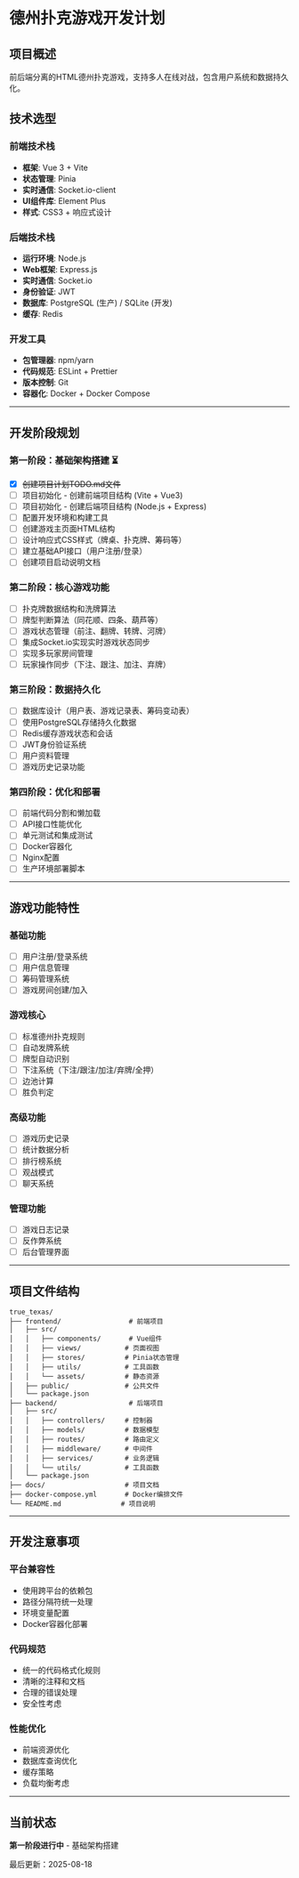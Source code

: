 # 德州扑克游戏开发计划

## 项目概述
前后端分离的HTML德州扑克游戏，支持多人在线对战，包含用户系统和数据持久化。

## 技术选型

### 前端技术栈
- **框架**: Vue 3 + Vite
- **状态管理**: Pinia
- **实时通信**: Socket.io-client
- **UI组件库**: Element Plus
- **样式**: CSS3 + 响应式设计

### 后端技术栈
- **运行环境**: Node.js
- **Web框架**: Express.js
- **实时通信**: Socket.io
- **身份验证**: JWT
- **数据库**: PostgreSQL (生产) / SQLite (开发)
- **缓存**: Redis

### 开发工具
- **包管理器**: npm/yarn
- **代码规范**: ESLint + Prettier
- **版本控制**: Git
- **容器化**: Docker + Docker Compose

---

## 开发阶段规划

### 第一阶段：基础架构搭建 ⏳
- [x] ~~创建项目计划TODO.md文件~~
- [ ] 项目初始化 - 创建前端项目结构 (Vite + Vue3)
- [ ] 项目初始化 - 创建后端项目结构 (Node.js + Express)
- [ ] 配置开发环境和构建工具
- [ ] 创建游戏主页面HTML结构
- [ ] 设计响应式CSS样式（牌桌、扑克牌、筹码等）
- [ ] 建立基础API接口（用户注册/登录）
- [ ] 创建项目启动说明文档

### 第二阶段：核心游戏功能
- [ ] 扑克牌数据结构和洗牌算法
- [ ] 牌型判断算法（同花顺、四条、葫芦等）
- [ ] 游戏状态管理（前注、翻牌、转牌、河牌）
- [ ] 集成Socket.io实现实时游戏状态同步
- [ ] 实现多玩家房间管理
- [ ] 玩家操作同步（下注、跟注、加注、弃牌）

### 第三阶段：数据持久化
- [ ] 数据库设计（用户表、游戏记录表、筹码变动表）
- [ ] 使用PostgreSQL存储持久化数据
- [ ] Redis缓存游戏状态和会话
- [ ] JWT身份验证系统
- [ ] 用户资料管理
- [ ] 游戏历史记录功能

### 第四阶段：优化和部署
- [ ] 前端代码分割和懒加载
- [ ] API接口性能优化
- [ ] 单元测试和集成测试
- [ ] Docker容器化
- [ ] Nginx配置
- [ ] 生产环境部署脚本

---

## 游戏功能特性

### 基础功能
- [ ] 用户注册/登录系统
- [ ] 用户信息管理
- [ ] 筹码管理系统
- [ ] 游戏房间创建/加入

### 游戏核心
- [ ] 标准德州扑克规则
- [ ] 自动发牌系统
- [ ] 牌型自动识别
- [ ] 下注系统（下注/跟注/加注/弃牌/全押）
- [ ] 边池计算
- [ ] 胜负判定

### 高级功能
- [ ] 游戏历史记录
- [ ] 统计数据分析
- [ ] 排行榜系统
- [ ] 观战模式
- [ ] 聊天系统

### 管理功能
- [ ] 游戏日志记录
- [ ] 反作弊系统
- [ ] 后台管理界面

---

## 项目文件结构

```
true_texas/
├── frontend/                 # 前端项目
│   ├── src/
│   │   ├── components/       # Vue组件
│   │   ├── views/           # 页面视图
│   │   ├── stores/          # Pinia状态管理
│   │   ├── utils/           # 工具函数
│   │   └── assets/          # 静态资源
│   ├── public/              # 公共文件
│   └── package.json
├── backend/                  # 后端项目
│   ├── src/
│   │   ├── controllers/     # 控制器
│   │   ├── models/          # 数据模型
│   │   ├── routes/          # 路由定义
│   │   ├── middleware/      # 中间件
│   │   ├── services/        # 业务逻辑
│   │   └── utils/           # 工具函数
│   └── package.json
├── docs/                    # 项目文档
├── docker-compose.yml       # Docker编排文件
└── README.md               # 项目说明
```

---

## 开发注意事项

### 平台兼容性
- 使用跨平台的依赖包
- 路径分隔符统一处理
- 环境变量配置
- Docker容器化部署

### 代码规范
- 统一的代码格式化规则
- 清晰的注释和文档
- 合理的错误处理
- 安全性考虑

### 性能优化
- 前端资源优化
- 数据库查询优化
- 缓存策略
- 负载均衡考虑

---

## 当前状态
**第一阶段进行中** - 基础架构搭建

最后更新：2025-08-18